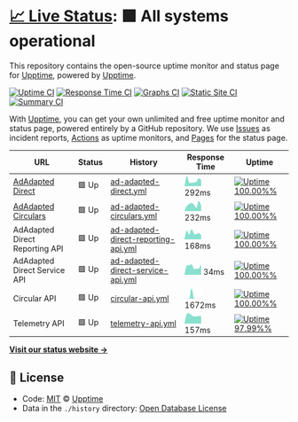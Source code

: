 # [📈 Live Status](https://demo.upptime.js.org): <!--live status--> **🟩 All systems operational**

This repository contains the open-source uptime monitor and status page for [Upptime](https://upptime.js.org), powered by [Upptime](https://github.com/upptime/upptime).

[![Uptime CI](https://github.com/koj-co/upptime/workflows/Uptime%20CI/badge.svg)](https://github.com/koj-co/upptime/actions?query=workflow%3A%22Uptime+CI%22)
[![Response Time CI](https://github.com/koj-co/upptime/workflows/Response%20Time%20CI/badge.svg)](https://github.com/koj-co/upptime/actions?query=workflow%3A%22Response+Time+CI%22)
[![Graphs CI](https://github.com/koj-co/upptime/workflows/Graphs%20CI/badge.svg)](https://github.com/koj-co/upptime/actions?query=workflow%3A%22Graphs+CI%22)
[![Static Site CI](https://github.com/koj-co/upptime/workflows/Static%20Site%20CI/badge.svg)](https://github.com/koj-co/upptime/actions?query=workflow%3A%22Static+Site+CI%22)
[![Summary CI](https://github.com/koj-co/upptime/workflows/Summary%20CI/badge.svg)](https://github.com/koj-co/upptime/actions?query=workflow%3A%22Summary+CI%22)

With [Upptime](https://upptime.js.org), you can get your own unlimited and free uptime monitor and status page, powered entirely by a GitHub repository. We use [Issues](https://github.com/upptime/upptime/issues) as incident reports, [Actions](https://github.com/upptime/upptime/actions) as uptime monitors, and [Pages](https://demo.upptime.js.org) for the status page.

<!--start: status pages-->
<!-- This summary is generated by Upptime (https://github.com/upptime/upptime) -->
<!-- Do not edit this manually, your changes will be overwritten -->

| URL                                                        | Status | History                                                                                                                                   | Response Time                                                                                        | Uptime                                                                                                                                                                                                                                                          |
| ---------------------------------------------------------- | ------ | ----------------------------------------------------------------------------------------------------------------------------------------- | ---------------------------------------------------------------------------------------------------- | --------------------------------------------------------------------------------------------------------------------------------------------------------------------------------------------------------------------------------------------------------------- |
| [AdAdapted Direct](https://direct.dev.adadapted.dev)       | 🟩 Up  | [ad-adapted-direct.yml](https://github.com/adadaptedinc/upptime/commits/master/history/ad-adapted-direct.yml)                             | <img alt="Response time graph" src="./graphs/ad-adapted-direct.png" height="20"> 292ms               | [![Uptime 100.00%%](https://img.shields.io/endpoint?url=https%3A%2F%2Fraw.githubusercontent.com%2Fadadaptedinc%2Fupptime%2Fmaster%2Fapi%2Fad-adapted-direct%2Fuptime.json)](https://status.adadapted.dev/history/ad-adapted-direct)                             |
| [AdAdapted Circulars](https://circulars.dev.adadapted.dev) | 🟩 Up  | [ad-adapted-circulars.yml](https://github.com/adadaptedinc/upptime/commits/master/history/ad-adapted-circulars.yml)                       | <img alt="Response time graph" src="./graphs/ad-adapted-circulars.png" height="20"> 232ms            | [![Uptime 100.00%%](https://img.shields.io/endpoint?url=https%3A%2F%2Fraw.githubusercontent.com%2Fadadaptedinc%2Fupptime%2Fmaster%2Fapi%2Fad-adapted-circulars%2Fuptime.json)](https://status.adadapted.dev/history/ad-adapted-circulars)                       |
| AdAdapted Direct Reporting API                             | 🟩 Up  | [ad-adapted-direct-reporting-api.yml](https://github.com/adadaptedinc/upptime/commits/master/history/ad-adapted-direct-reporting-api.yml) | <img alt="Response time graph" src="./graphs/ad-adapted-direct-reporting-api.png" height="20"> 168ms | [![Uptime 100.00%%](https://img.shields.io/endpoint?url=https%3A%2F%2Fraw.githubusercontent.com%2Fadadaptedinc%2Fupptime%2Fmaster%2Fapi%2Fad-adapted-direct-reporting-api%2Fuptime.json)](https://status.adadapted.dev/history/ad-adapted-direct-reporting-api) |
| AdAdapted Direct Service API                               | 🟩 Up  | [ad-adapted-direct-service-api.yml](https://github.com/adadaptedinc/upptime/commits/master/history/ad-adapted-direct-service-api.yml)     | <img alt="Response time graph" src="./graphs/ad-adapted-direct-service-api.png" height="20"> 34ms    | [![Uptime 100.00%%](https://img.shields.io/endpoint?url=https%3A%2F%2Fraw.githubusercontent.com%2Fadadaptedinc%2Fupptime%2Fmaster%2Fapi%2Fad-adapted-direct-service-api%2Fuptime.json)](https://status.adadapted.dev/history/ad-adapted-direct-service-api)     |
| Circular API                                               | 🟩 Up  | [circular-api.yml](https://github.com/adadaptedinc/upptime/commits/master/history/circular-api.yml)                                       | <img alt="Response time graph" src="./graphs/circular-api.png" height="20"> 1672ms                   | [![Uptime 100.00%%](https://img.shields.io/endpoint?url=https%3A%2F%2Fraw.githubusercontent.com%2Fadadaptedinc%2Fupptime%2Fmaster%2Fapi%2Fcircular-api%2Fuptime.json)](https://status.adadapted.dev/history/circular-api)                                       |
| Telemetry API                                              | 🟩 Up  | [telemetry-api.yml](https://github.com/adadaptedinc/upptime/commits/master/history/telemetry-api.yml)                                     | <img alt="Response time graph" src="./graphs/telemetry-api.png" height="20"> 157ms                   | [![Uptime 97.99%%](https://img.shields.io/endpoint?url=https%3A%2F%2Fraw.githubusercontent.com%2Fadadaptedinc%2Fupptime%2Fmaster%2Fapi%2Ftelemetry-api%2Fuptime.json)](https://status.adadapted.dev/history/telemetry-api)                                      |

<!--end: status pages-->

[**Visit our status website →**](https://demo.upptime.js.org)

## 📄 License

- Code: [MIT](./LICENSE) © [Upptime](https://upptime.js.org)
- Data in the `./history` directory: [Open Database License](https://opendatacommons.org/licenses/odbl/1-0/)

